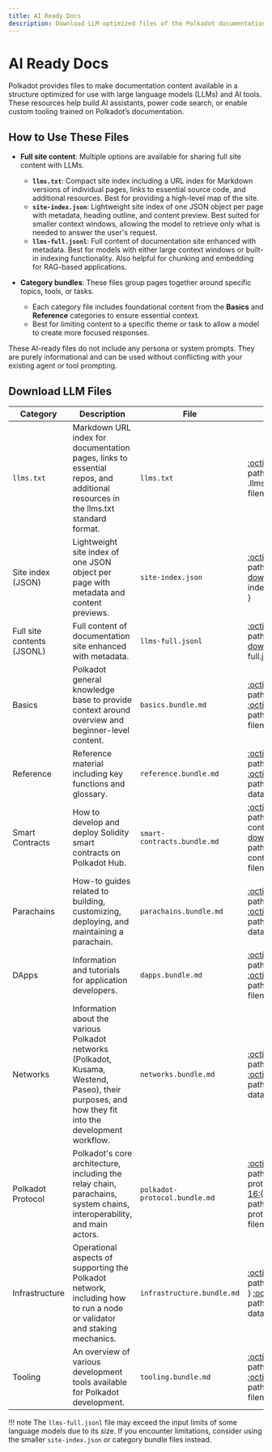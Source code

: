 ```yaml
---
title: AI Ready Docs
description: Download LLM-optimized files of the Polkadot documentation, including full content and category-specific resources for AI agents.
---
```


# AI Ready Docs

Polkadot provides files to make documentation content available in a structure optimized for use with large language models (LLMs) and AI tools. These resources help build AI assistants, power code search, or enable custom tooling trained on Polkadot’s documentation.

## How to Use These Files

- **Full site content**: Multiple options are available for sharing full site content with LLMs.
    - **`llms.txt`**: Compact site index including a URL index for Markdown versions of individual pages, links to essential source code, and additional resources. Best for providing a high-level map of the site.
    - **`site-index.json`**: Lightweight site index of one JSON object per page with metadata, heading outline, and content preview. Best suited for smaller context windows, allowing the model to retrieve only what is needed to answer the user's request.
    - **`llms-full.jsonl`**: Full content of documentation site enhanced with metadata. Best for models with either large context windows or built-in indexing functionality. Also helpful for chunking and embedding for RAG-based applications.

- **Category bundles**: These files group pages together around specific topics, tools, or tasks.
    - Each category file includes foundational content from the **Basics** and **Reference** categories to ensure essential context. 
    - Best for limiting content to a specific theme or task to allow a model to create more focused responses.

These AI-ready files do not include any persona or system prompts. They are purely informational and can be used without conflicting with your existing agent or tool prompting. 

## Download LLM Files

| Category                   | Description                                                                                                                                         | File                          | Actions                                                                                                                                                                                                                         |
|----------------------------|-----------------------------------------------------------------------------------------------------------------------------------------------------|-------------------------------|---------------------------------------------------------------------------------------------------------------------------------------------------------------------------------------------------------------------------------|
| `llms.txt`                 | Markdown URL index for documentation pages, links to essential repos, and additional resources in the llms.txt standard format.                     | `llms.txt`                    | [:octicons-copy-16:](){ .llms-copy data-path="/llms.txt" } [:octicons-download-16:](){ .llms-dl data-path="/llms.txt" data-filename="llms.txt" }                                                                                |
| Site index (JSON)          | Lightweight site index of one JSON object per page with metadata and content previews.                                                             | `site-index.json`             | [:octicons-copy-16:](){ .llms-copy data-path="/site-index.json" } [:octicons-download-16:](){ .llms-dl data-path="/site-index.json" data-filename="site-index.json" }                                                           |
| Full site contents (JSONL) | Full content of documentation site enhanced with metadata.                                                                                          | `llms-full.jsonl`             | [:octicons-copy-16:](){ .llms-copy data-path="/llms-full.jsonl" } [:octicons-download-16:](){ .llms-dl data-path="/llms-full.jsonl" data-filename="llms-full.jsonl" }                                                           |
| Basics                     | Polkadot general knowledge base to provide context around overview and beginner-level content.                                                      | `basics.bundle.md`            | [:octicons-copy-16:](){ .llms-copy data-path="/categories/basics.bundle.md" } [:octicons-download-16:](){ .llms-dl data-path="/categories/basics.bundle.md" data-filename="basics.bundle.md" }                                  |
| Reference                  | Reference material including key functions and glossary.                                                                                            | `reference.bundle.md`         | [:octicons-copy-16:](){ .llms-copy data-path="/categories/reference.bundle.md" } [:octicons-download-16:](){ .llms-dl data-path="/categories/reference.bundle.md" data-filename="reference.bundle.md" }                         |
| Smart Contracts            | How to develop and deploy Solidity smart contracts on Polkadot Hub.                                                                                 | `smart-contracts.bundle.md`   | [:octicons-copy-16:](){ .llms-copy data-path="/categories/smart-contracts.bundle.md" } [:octicons-download-16:](){ .llms-dl data-path="/categories/smart-contracts.bundle.md" data-filename="smart-contracts.bundle.md" }       |
| Parachains                 | How-to guides related to building, customizing, deploying, and maintaining a parachain.                                                             | `parachains.bundle.md`        | [:octicons-copy-16:](){ .llms-copy data-path="/categories/parachains.bundle.md" } [:octicons-download-16:](){ .llms-dl data-path="/categories/parachains.bundle.md" data-filename="parachains.bundle.md" }                      |
| DApps                      | Information and tutorials for application developers.                                                                                               | `dapps.bundle.md`             | [:octicons-copy-16:](){ .llms-copy data-path="/categories/dapps.bundle.md" } [:octicons-download-16:](){ .llms-dl data-path="/categories/dapps.bundle.md" data-filename="dapps.bundle.md" }                                     |
| Networks                   | Information about the various Polkadot networks (Polkadot, Kusama, Westend, Paseo), their purposes, and how they fit into the development workflow. | `networks.bundle.md`          | [:octicons-copy-16:](){ .llms-copy data-path="/categories/networks.bundle.md" } [:octicons-download-16:](){ .llms-dl data-path="/categories/networks.bundle.md" data-filename="networks.bundle.md" }                            |
| Polkadot Protocol          | Polkadot's core architecture, including the relay chain, parachains, system chains, interoperability, and main actors.                              | `polkadot-protocol.bundle.md` | [:octicons-copy-16:](){ .llms-copy data-path="/categories/polkadot-protocol.bundle.md" } [:octicons-download-16:](){ .llms-dl data-path="/categories/polkadot-protocol.bundle.md" data-filename="polkadot-protocol.bundle.md" } |
| Infrastructure             | Operational aspects of supporting the Polkadot network, including how to run a node or validator and staking mechanics.                              | `infrastructure.bundle.md`    | [:octicons-copy-16:](){ .llms-copy data-path="/categories/infrastructure.bundle.md" } [:octicons-download-16:](){ .llms-dl data-path="/categories/infrastructure.bundle.md" data-filename="infrastructure.bundle.md" }          |
| Tooling                    | An overview of various development tools available for Polkadot development.                                                                        | `tooling.bundle.md`           | [:octicons-copy-16:](){ .llms-copy data-path="/categories/tooling.bundle.md" } [:octicons-download-16:](){ .llms-dl data-path="/categories/tooling.bundle.md" data-filename="tooling.bundle.md" }                               |

!!! note
    The `llms-full.jsonl` file may exceed the input limits of some language models due to its size. If you encounter limitations, consider using the smaller `site-index.json` or category bundle files instead.